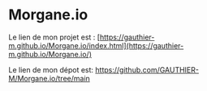 # Morgane.io

Le lien de mon projet est : [https://gauthier-m.github.io/Morgane.io/index.html](https://gauthier-m.github.io/Morgane.io/)

Le lien de mon dépot est: https://github.com/GAUTHIER-M/Morgane.io/tree/main
